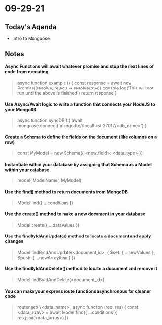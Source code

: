 # 09-29-21

## Today's Agenda
- Intro to Mongoose


## Notes

#### Async Functions will await whatever promise and stop the next lines of code from executing
> async function example () {
>   const response = await new Promise((resolve, reject) => resolve(true))
>   console.log('This will not run until the above is finished')
>   return response
> }

#### Use Async/Await logic to write a function that connects your NodeJS to your MongoDB
> async function syncDB() { await mongoose.connect('mongodb://localhost:27017/<db_name>') }

#### Create a Schema to define the fields on the document (like columns on a row)
> const MyModel = new Schema({ <new_field>: <data_type> })

#### Instantiate within your database by assigning that Schema as a Model within your database
> model('ModelName', MyModel)

#### Use the find() method to return documents from MongoDB
> Model.find({ ...conditions })

#### Use the create() method to make a new document in your database
> Model.create({ ...dataValues })

#### Use the findByIdAndUpdate() method to locate a document and apply changes
> Model.findByIdAndUpdate(<document_id>, { $set: { ...newValues }, $push: { ...newArrayItem } })

#### Use the findByIdAndDelete() method to locate a document and remove it
> Model.findByIdAndDelete(<document_id>)

#### You can make your express route functions asynchronous for cleaner code
> router.get('/<data_name>', async function (req, res) {
>   const <data_array> = await Model.find({ ...conditions })
>   res.json(<data_array>)
> })

